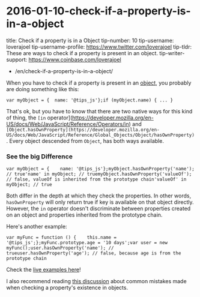 # 2016-01-10-check-if-a-property-is-in-a-object

title: Check if a property is in a Object tip-number: 10 tip-username: loverajoel tip-username-profile: https://www.twitter.com/loverajoel tip-tldr: These are ways to check if a property is present in an object. tip-writer-support: https://www.coinbase.com/loverajoel

- /en/check-if-a-property-is-in-a-object/

When you have to check if a property is present in an [object](https://developer.mozilla.org/en-US/docs/Web/JavaScript/Guide/Working_with_Objects), you probably are doing something like this:

```
var myObject = {  name: '@tips_js'};if (myObject.name) { ... }
```

That's ok, but you have to know that there are two native ways for this kind of thing, the `[in` operator](https://developer.mozilla.org/en-US/docs/Web/JavaScript/Reference/Operators/in) and `[Object.hasOwnProperty](https://developer.mozilla.org/en-US/docs/Web/JavaScript/Reference/Global_Objects/Object/hasOwnProperty)`. Every object descended from `Object`, has both ways available.

### See the big Difference

```
var myObject = {    name: '@tips_js'};myObject.hasOwnProperty('name'); // true'name' in myObject; // truemyObject.hasOwnProperty('valueOf'); // false, valueOf is inherited from the prototype chain'valueOf' in myObject; // true
```

Both differ in the depth at which they check the properties. In other words, `hasOwnProperty` will only return true if key is available on that object directly. However, the `in` operator doesn't discriminate between properties created on an object and properties inherited from the prototype chain.

Here's another example:

```
var myFunc = function () {    this.name = '@tips_js';};myFunc.prototype.age = '10 days';var user = new myFunc();user.hasOwnProperty('name'); // trueuser.hasOwnProperty('age'); // false, because age is from the prototype chain
```

Check the [live examples here](https://jsbin.com/tecoqa/edit?js,console)!

I also recommend reading [this discussion](https://github.com/loverajoel/jstips/issues/62) about common mistakes made when checking a property's existence in objects.
